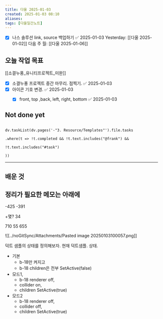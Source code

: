 ```yaml
---
title: 다울 2025-01-03
created: 2025-01-03 08:10
aliases: 
tags: [다울일간노트]
---
```

- [x] 나스 솔루션 link, source 백업하기 ✅ 2025-01-03
 Yesterday: [[다울 2025-01-02]] 
 다음 주 월: [[다울 2025-01-06]] 


## 오늘 작업 목표
[[소결누풍_유니티프로젝트_미완]]

- [x] 소결누풍 프로젝트 중간 마무리. 점찍기. ✅ 2025-01-03
- [x] 아이콘 기호 변경. ✅ 2025-01-03
	- [x] front, top ,back, left, right, bottom ✅ 2025-01-03



## Not done yet

```dataviewjs

dv.taskList(dv.pages('-"3. Resource/Templates"').file.tasks

.where(t => !t.completed && !t.text.includes("@frank") &&

!t.text.includes("#task")

))

```


---

## 배운 것




## 정리가 필요한 메모는 아래에

-425 -391

+몇? 34

710 55
655

![[../noGitSync/Attachments/Pasted image 20250103100057.png]]

덕트 샘플의 상태를 정의해보자.
현재 덕트샘플. 상태.



- 기본 
	- b-18만 켜지고 
	- b-18 children은 전부 SetActive(false)
- 모드1, 
	- b-18 renderer off, 
	- collider on, 
	- children SetActive(true)
- 모드2 
	- b-18 renderer off, 
	- collider off, 
	- children SetActive(true)




